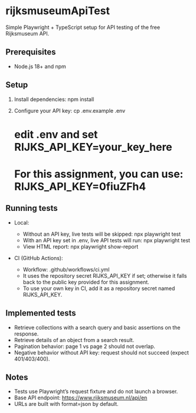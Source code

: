 # rijksmuseumApiTest

Simple Playwright + TypeScript setup for API testing of the free Rijksmuseum API.

## Prerequisites
- Node.js 18+ and npm

## Setup
1. Install dependencies:
   npm install

2. Configure your API key:
   cp .env.example .env
   # edit .env and set RIJKS_API_KEY=your_key_here
   # For this assignment, you can use: RIJKS_API_KEY=0fiuZFh4

## Running tests
- Local:
  - Without an API key, live tests will be skipped:
    npx playwright test
  - With an API key set in .env, live API tests will run:
    npx playwright test
  - View HTML report:
    npx playwright show-report

- CI (GitHub Actions):
  - Workflow: .github/workflows/ci.yml
  - It uses the repository secret RIJKS_API_KEY if set; otherwise it falls back to the public key provided for this assignment.
  - To use your own key in CI, add it as a repository secret named RIJKS_API_KEY.

## Implemented tests
- Retrieve collections with a search query and basic assertions on the response.
- Retrieve details of an object from a search result.
- Pagination behavior: page 1 vs page 2 should not overlap.
- Negative behavior without API key: request should not succeed (expect 401/403/400).

## Notes
- Tests use Playwright’s request fixture and do not launch a browser.
- Base API endpoint: https://www.rijksmuseum.nl/api/en
- URLs are built with format=json by default.
